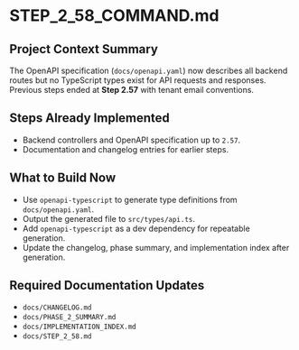 # STEP_2_58_COMMAND.md
## Project Context Summary
The OpenAPI specification (`docs/openapi.yaml`) now describes all backend routes but no TypeScript types exist for API requests and responses. Previous steps ended at **Step 2.57** with tenant email conventions.

## Steps Already Implemented
- Backend controllers and OpenAPI specification up to `2.57`.
- Documentation and changelog entries for earlier steps.

## What to Build Now
- Use `openapi-typescript` to generate type definitions from `docs/openapi.yaml`.
- Output the generated file to `src/types/api.ts`.
- Add `openapi-typescript` as a dev dependency for repeatable generation.
- Update the changelog, phase summary, and implementation index after generation.

## Required Documentation Updates
- `docs/CHANGELOG.md`
- `docs/PHASE_2_SUMMARY.md`
- `docs/IMPLEMENTATION_INDEX.md`
- `docs/STEP_2_58.md`
